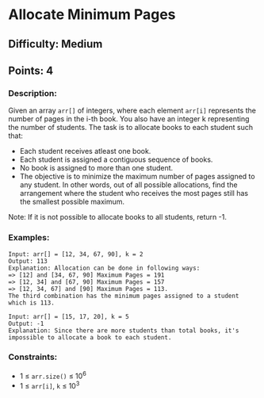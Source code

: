 # Allocate Minimum Pages
## Difficulty: Medium
## Points: 4
### Description:
Given an array `arr[]` of integers, where each element `arr[i]` represents the number of pages in the i-th book. You also have an integer k representing the number of students. The task is to allocate books to each student such that:
- Each student receives atleast one book.
- Each student is assigned a contiguous sequence of books.
- No book is assigned to more than one student.
- The objective is to minimize the maximum number of pages assigned to any student. In other words, out of all possible allocations, find the arrangement where the student who receives the most pages still has the smallest possible maximum.

Note: If it is not possible to allocate books to all students, return -1.

### Examples:
```
Input: arr[] = [12, 34, 67, 90], k = 2
Output: 113
Explanation: Allocation can be done in following ways:
=> [12] and [34, 67, 90] Maximum Pages = 191
=> [12, 34] and [67, 90] Maximum Pages = 157
=> [12, 34, 67] and [90] Maximum Pages = 113.
The third combination has the minimum pages assigned to a student which is 113.
```
```
Input: arr[] = [15, 17, 20], k = 5
Output: -1
Explanation: Since there are more students than total books, it's impossible to allocate a book to each student.
```

### Constraints:
- 1 ≤ `arr.size()` ≤ 10<sup>6</sup>
- 1 ≤ `arr[i]`, `k` ≤ 10<sup>3</sup>